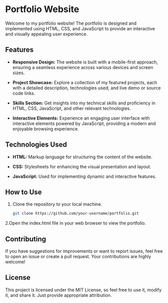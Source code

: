 # Portfolio Website

Welcome to my portfolio website! The portfolio is designed and implemented using HTML, CSS, and JavaScript to provide an interactive and visually appealing user experience.

## Features

- **Responsive Design:** The website is built with a mobile-first approach, ensuring a seamless experience across various devices and screen sizes.

- **Project Showcase:** Explore a collection of my featured projects, each with a detailed description, technologies used, and live demo or source code links.

- **Skills Section:** Get insights into my technical skills and proficiency in HTML, CSS, JavaScript, and other relevant technologies.

- **Interactive Elements:** Experience an engaging user interface with interactive elements powered by JavaScript, providing a modern and enjoyable browsing experience.

## Technologies Used

- **HTML:** Markup language for structuring the content of the website.

- **CSS:** Stylesheets for enhancing the visual presentation and layout.

- **JavaScript:** Used for implementing dynamic and interactive features.

## How to Use

1. Clone the repository to your local machine.
   ```bash
   git clone https://github.com/your-username/portfolio.git

2.Open the index.html file in your web browser to view the portfolio.

## Contributing
If you have suggestions for improvements or want to report issues, feel free to open an issue or create a pull request. Your contributions are highly welcome!

## License
This project is licensed under the MIT License, so feel free to use it, modify it, and share it. Just provide appropriate attribution.
